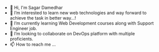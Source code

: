 - 👋 Hi, I'm Sagar Damedhar
- 👀 I’m interested to learn new web technologies and way forward to achieve the task in better way...!
- 🌱 I’m currently learning Web Development courses along with Support Engineer job. 
- 💞️ I’m looking to collaborate on DevOps platform with multiple proficients. 
- 📫 How to reach me ...

<!---
sagardamedhar24/sagardamedhar24 is a ✨ special ✨ repository because its `README.md` (this file) appears on your GitHub profile.
You can click the Preview link to take a look at your changes.
--->
